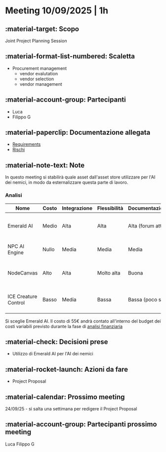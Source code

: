# Meeting 10/09/2025 | 1h

## :material-target: **Scopo**

Joint Project Planning Session

## :material-format-list-numbered: **Scaletta**

- Procurement management
  - vendor evalutation
  - vendor selection
  - vendor management

## :material-account-group: **Partecipanti**

- Luca
- Filippo G

## :material-paperclip: **Documentazione allegata**

- [Requirements](../scoping/requirement-analysis.md)
- [Rischi](../planning/risk-management.md)

## :material-note-text: **Note**

In questo meeting si stabilirà quale asset dall'asset store utilizzare per l'AI dei nemici, in modo da esternalizzare questa parte di lavoro.

### Analisi

| Nome                 | Costo | Integrazione | Flessibilità | Documentazione/Supporto | Performance | Note                                        |
| -------------------- | ----- | ------------ | ------------ | ----------------------- | ----------- | ------------------------------------------- |
| Emerald AI           | Medio | Alta         | Alta         | Alta (forum attivo)     | Buona       | Ottimo bilanciamento tra facilità e potenza |
| NPC AI Engine        | Nullo | Media        | Media        | Media                   | Ottima      | Specifico per NPC, poco diffuso             |
| NodeCanvas           | Alto  | Alta         | Molto alta   | Buona                   | Buona       | Richiede tempo per configurazioni manuali   |
| ICE Creature Control | Basso | Media        | Bassa        | Bassa (poco supporto)   | Media       | Meno aggiornato, rischio obsolescenza       |

Si sceglie Emerald AI. Il costo di 55€ andrà contato all'interno del budget dei costi variabili previsto durante la fase di [analisi finanziaria](../scoping/financial-analysis.md#studio-di-fattibilità)

## :material-check: **Decisioni prese**

- Utilizzo di Emerald AI per l'AI dei nemici

## :material-rocket-launch: **Azioni da fare**

- Project Proposal

## :material-calendar: **Prossimo meeting**

24/09/25 - si salta una settimana per redigere il Project Proposal

## :material-account-group: **Partecipanti prossimo meeting**

Luca
Filippo G
